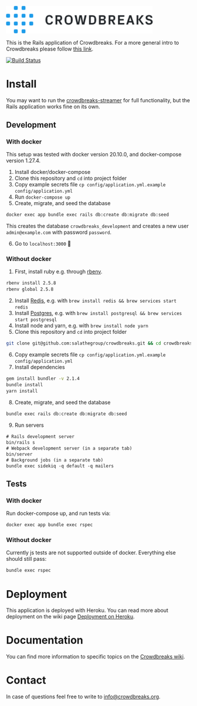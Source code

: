 <img src="app/assets/images/logo-crowdbreaks.svg" alt="Crowdbreaks logo" width="400px"/>

This is the Rails application of Crowdbreaks. For a more general intro to Crowdbreaks please follow [this link](https://github.com/crowdbreaks/welcome).

[![Build Status](https://travis-ci.org/crowdbreaks/crowdbreaks.svg?branch=master)](https://travis-ci.org/crowdbreaks/crowdbreaks)

# Install
You may want to run the [crowdbreaks-streamer](https://github.com/crowdbreaks/crowdbreaks-streamer) for full functionality, but the Rails application works fine on its own.

## Development

### With docker
This setup was tested with docker version 20.10.0, and docker-compose version 1.27.4.

1. Install docker/docker-compose
2. Clone this repository and `cd` into project folder
3. Copy example secrets file `cp config/application.yml.example config/application.yml`
4. Run `docker-compose up`
5. Create, migrate, and seed the database
```bash
docker exec app bundle exec rails db:create db:migrate db:seed
```
This creates the database `crowdbreaks_development` and creates a new user `admin@example.com` with password `password`.

6. Go to `localhost:3000` :rainbow:

### Without docker
1. First, install ruby e.g. through [rbenv](https://github.com/rbenv/rbenv).
```bash
rbenv install 2.5.8
rbenv global 2.5.8
```
2. Install [Redis](https://redis.io/topics/quickstart), e.g. with `brew install redis && brew services start redis`
3. Install [Postgres](https://www.postgresql.org/), e.g. with `brew install postgresql && brew services start postgresql`
4. Install node and yarn, e.g. with `brew install node yarn`
5. Clone this repository and `cd` into project folder
```bash
git clone git@github.com:salathegroup/crowdbreaks.git && cd crowdbreaks
```
6. Copy example secrets file `cp config/application.yml.example config/application.yml`
7. Install dependencies
```bash
gem install bundler -v 2.1.4
bundle install
yarn install
```
8. Create, migrate, and seed the database
```bash
bundle exec rails db:create db:migrate db:seed
```
9. Run servers
```
# Rails development server
bin/rails s
# Webpack development server (in a separate tab)
bin/server
# Background jobs (in a separate tab)
bundle exec sidekiq -q default -q mailers
```

## Tests
### With docker
Run docker-compose up, and run tests via:
```bash
docker exec app bundle exec rspec
```

### Without docker
Currently js tests are not supported outside of docker. Everything else should still pass:
```bash
bundle exec rspec
```

# Deployment
This application is deployed with Heroku. You can read more about deployment on the wiki page [Deployment on Heroku](https://github.com/crowdbreaks/crowdbreaks/wiki/Deployment-on-Heroku).

# Documentation
You can find more information to specific topics on the [Crowdbreaks wiki](https://github.com/crowdbreaks/crowdbreaks/wiki).

# Contact
In case of questions feel free to write to [info@crowdbreaks.org](mailto:info@crowdbreaks.org).
